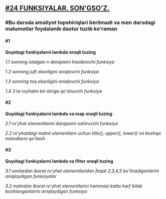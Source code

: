 [<h2>#24 FUNKSIYALAR. SON'GSO'Z.</h2>](https://python.sariq.dev/function/24-lambda)

**<h3>#Bu darsda amaliyot topshiriqlari berilmadi va men darsdagi malumotlar foydalanib dastur tuzib ko'raman </h3>**

**<h4>#1</h4>**
**Quyidagi funkiyalarni lambda oraqli tuzing**

*1.1 sonning istalgan n darajasini hisoblovchi funksiya*

*1.2 sonning juft ekanligini aniqlovchi funksiya*

*1.3 sonning toq ekanligini aniqlovchi funksiya*

*1.4 3 ta royhatni bir-biriga qo'shuvchi funksiya*

**<h4>#2</h4>**
**Quyidagi funkiyalarni lambda va map oraqli tuzing**

*2.1 ro'yhat elementlarini darajasini oshiruvchi funksiya*

*2.2 ro'yhatdagi matnli elementlarn uchun title(), upper(), lower() va boshqa metodlarni qo'llash*

**<h4>#3</h4>**
**Quyidagi funkiyalarni lambda va filter oraqli tuzing**

*3.1 sonlardan iborat ro'yhat elementlaridan faqat 2,3,4,5 bo'linadiganlarini aniqlaydigan funksiyalar*

*3.2 matndan iborat ro'yhat elementlarini hammasi katta harf bilab boshlanganlarini aniqlaydigan funksiya*
